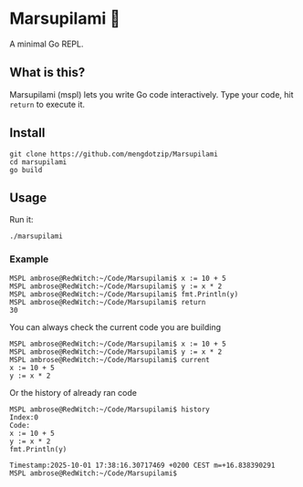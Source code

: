 # Marsupilami 🦘

A minimal Go REPL.

## What is this?

Marsupilami (mspl) lets you write Go code interactively. Type your code, hit `return` to execute it.

## Install

```
git clone https://github.com/mengdotzip/Marsupilami
cd marsupilami
go build
```


## Usage

Run it:
```
./marsupilami
```

### Example
```
MSPL ambrose@RedWitch:~/Code/Marsupilami$ x := 10 + 5
MSPL ambrose@RedWitch:~/Code/Marsupilami$ y := x * 2
MSPL ambrose@RedWitch:~/Code/Marsupilami$ fmt.Println(y)
MSPL ambrose@RedWitch:~/Code/Marsupilami$ return
30
```
You can always check the current code you are building
```
MSPL ambrose@RedWitch:~/Code/Marsupilami$ x := 10 + 5
MSPL ambrose@RedWitch:~/Code/Marsupilami$ y := x * 2
MSPL ambrose@RedWitch:~/Code/Marsupilami$ current
x := 10 + 5
y := x * 2

```
Or the history of already ran code
```
MSPL ambrose@RedWitch:~/Code/Marsupilami$ history
Index:0
Code:
x := 10 + 5
y := x * 2
fmt.Println(y)

Timestamp:2025-10-01 17:38:16.30717469 +0200 CEST m=+16.838390291
MSPL ambrose@RedWitch:~/Code/Marsupilami$ 
```